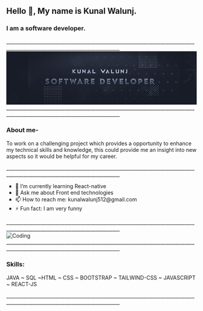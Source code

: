 
<h2> Hello 👋, My name is Kunal Walunj.</h2>
<h3> I am a software developer.</h3>

<div>_____________________________________________________________________________________________________________________________</div>
 
<img align="center" alt="img" src="https://github.com/kunal-walunj/kunal-walunj/blob/main/Profile_picture%20.jpg">

<div>_____________________________________________________________________________________________________________________________</div>

<h3> About me-</h3>
<p>
To work on a challenging project which provides a opportunity to enhance my technical skills and knowledge,
this could provide me an insight into new aspects so it would be helpful for my career.
</p>

<div>_____________________________________________________________________________________________________________________________</div>
<div >

<ul type="square">
<li>🌱 I’m currently learning React-native</li>
<li>💬 Ask me about Front end technologies</li>
<li>📫 How to reach me: kunalwalunj512@gmail.com</li>
<li>⚡ Fun fact: I am very funny</li>
</div>
<div>_____________________________________________________________________________________________________________________________</div>

<img align="center" alt="Coding" width="300" src="https://media.tenor.com/rePDfDWO3XoAAAAd/hacking.gif">

<div>_____________________________________________________________________________________________________________________________</div>

<h3>Skills:</h3>
<p>JAVA ~ SQL ~HTML ~ CSS ~ BOOTSTRAP ~ TAILWIND-CSS ~ JAVASCRIPT ~ REACT-JS 
 </p>

 <div>_____________________________________________________________________________________________________________________________</div>

